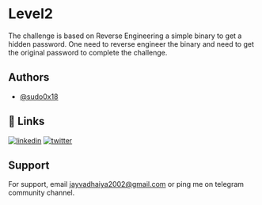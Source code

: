 
# Level2

The challenge is based on Reverse Engineering a simple binary to get a hidden password. One need to reverse engineer the binary and need to get the original password to complete the challenge.


## Authors

- [@sudo0x18](https://www.github.com/sudo0x18)

## 🔗 Links
[![linkedin](https://img.shields.io/badge/linkedin-0A66C2?style=for-the-badge&logo=linkedin&logoColor=white)](https://www.linkedin.com/in/jay-vadhaiya-3b74531b1/)
[![twitter](https://img.shields.io/badge/twitter-1DA1F2?style=for-the-badge&logo=twitter&logoColor=white)](https://twitter.com/sudo0x18)


## Support

For support, email jayvadhaiya2002@gmail.com or ping me on telegram community channel.